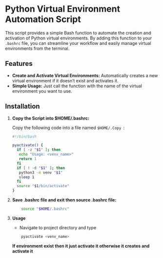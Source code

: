 # Python Virtual Environment Automation Script

This script provides a simple Bash function to automate the creation and activation of Python virtual environments. By adding this function to your `.bashrc` file, you can streamline your workflow and easily manage virtual environments from the terminal.

## Features

- **Create and Activate Virtual Environments:** Automatically creates a new virtual environment if it doesn’t exist and activates it.
- **Simple Usage:** Just call the function with the name of the virtual environment you want to use.

## Installation

1. **Copy the Script into $HOME/.bashrc:**

   Copy the following code into a file named `$HOME/.Copy `:

   ```bash
   #!/bin/bash

   pyactivate() {
     if [ -z "$1" ]; then
      echo "Usage: <venv_name>"
      return 1
     fi
     if [ ! -d "$1" ]; then
      python3 -m venv "$1"
      sleep 1
     fi
     source "$1/bin/activate"
   }

2. **Save .bashrc file and exit then source .bashrc file:**
    ```bash
        source "$HOME/.bashrc"
    ```

3. **Usage**
    - Navigate to project directory and type
    ```bash
        pyactivate <venv_name>
    ```
    **If environment exist then it just activate it otherwise it creates and activate it**
